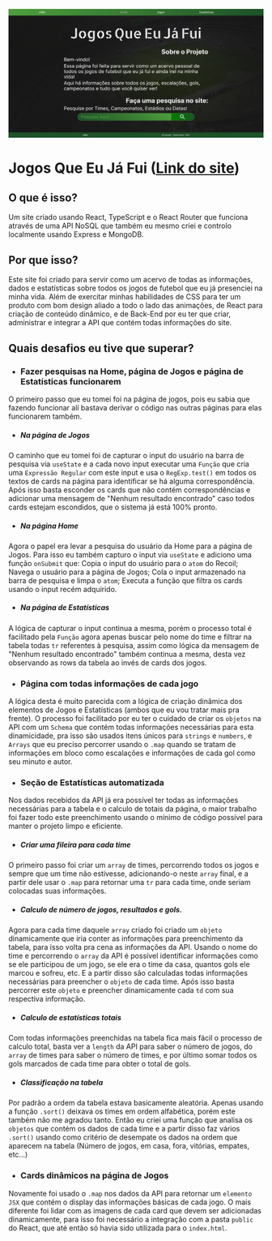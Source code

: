 ![Foto da tela inicial](./src/img/Capa-JQEJF.png)

# Jogos Que Eu Já Fui ([Link do site](https://viniroveri.github.io/JogosQueEuJaFui/#/))


## O que é isso?

Um site criado usando React, TypeScript e o React Router que funciona através de uma API NoSQL que também eu mesmo criei e controlo localmente usando Express e MongoDB.


## Por que isso?

Este site foi criado para servir como um acervo de todas as informações, dados e estatísticas sobre todos os jogos de futebol que eu já presenciei na minha vida. Além de exercitar minhas habilidades de CSS para ter um produto com bom design aliado a todo o lado das animações, de React para criação de conteúdo dinâmico, e de Back-End por eu ter que criar, administrar e integrar a API que contém todas informações do site.


## Quais desafios eu tive que superar?

- ### Fazer pesquisas na Home, página de Jogos e página de Estatísticas funcionarem

O primeiro passo que eu tomei foi na página de jogos, pois eu sabia que fazendo funcionar alí bastava derivar o código nas outras páginas para elas funcionarem também.

- ##### Na página de Jogos

O caminho que eu tomei foi de capturar o input do usuário na barra de pesquisa via `useState` e a cada novo input executar uma `Função` que cria uma `Expressão Regular` com este input e usa o `RegExp.test()` em todos os textos de cards na página para identificar se há alguma correspondência. Após isso basta esconder os cards que não contém correspondências e adicionar uma mensagem de "Nenhum resultado encontrado" caso todos cards estejam escondidos, que o sistema já está 100% pronto.

- ##### Na página Home

Agora o papel era levar a pesquisa do usuário da Home para a página de Jogos. Para isso eu também capturo o input via `useState` e adiciono uma função `onSubmit` que: Copia o input do usuário para o `atom` do Recoil; Navega o usuário para a página de Jogos; Cola o input armazenado na barra de pesquisa e limpa o `atom`; Executa a função que filtra os cards usando o input recém adquirido.

- ##### Na página de Estatísticas

A lógica de capturar o input continua a mesma, porém o processo total é facilitado pela `Função` agora apenas buscar pelo nome do time e filtrar na tabela todas `tr` referentes à pesquisa, assim como lógica da mensagem de "Nenhum resultado encontrado" também continua a mesma, desta vez observando as rows da tabela ao invés de cards dos jogos.


- ### Página com todas informações de cada jogo

A lógica desta é muito parecida com a lógica de criação dinâmica dos elementos de Jogos e Estatísticas (ambos que eu vou tratar mais pra frente). O processo foi facilitado por eu ter o cuidado de criar os `objetos` na API com um `Schema` que contém todas informações necessárias para esta dinamicidade, pra isso são usados itens únicos para `strings` e `numbers`, e `Arrays` que eu preciso percorrer usando o `.map` quando se tratam de informações em bloco como escalações e informações de cada gol como seu minuto e autor.


- ### Seção de Estatísticas automatizada

Nos dados recebidos da API já era possível ter todas as informações necessárias para a tabela e o calculo de totais da página, o maior trabalho foi fazer todo este preenchimento usando o mínimo de código possível para manter o projeto limpo e eficiente.

- ##### Criar uma fileira para cada time

O primeiro passo foi criar um `array` de times, percorrendo todos os jogos e sempre que um time não estivesse, adicionando-o neste `array` final, e a partir dele usar o `.map` para retornar uma `tr` para cada time, onde seriam colocadas suas informações.

- ##### Calculo de número de jogos, resultados e gols.

Agora para cada time daquele `array` criado foi criado um `objeto` dinamicamente que iria conter as informações para preenchimento da tabela, para isso volta pra cena as informações da API. Usando o nome do time e percorrendo o `array` da API é possível identificar informações como se ele participou de um jogo, se ele era o time da casa, quantos gols ele marcou e sofreu, etc. E a partir disso são calculadas todas informações necessárias para preencher o `objeto` de cada time. Após isso basta percorrer este `objeto` e preencher dinamicamente cada `td` com sua respectiva informação.

- ##### Calculo de estatísticas totais

Com todas informações preenchidas na tabela fica mais fácil o processo de calculo total, basta ver a `length` da API para saber o número de jogos, do `array` de times para saber o número de times, e por último somar todos os gols marcados de cada time para obter o total de gols.

- ##### Classificação na tabela

Por padrão a ordem da tabela estava basicamente aleatória. Apenas usando a função `.sort()` deixava os times em ordem alfabética, porém este também não me agradou tanto. Então eu criei uma função que analisa os `objetos` que contém os dados de cada time e a partir disso faz vários `.sort()` usando como critério de desempate os dados na ordem que aparecem na tabela (Número de jogos, em casa, fora, vitórias, empates, etc...) 


- ### Cards dinâmicos na página de Jogos

Novamente foi usado o `.map` nos dados da API para retornar um `elemento JSX` que contém o display das informações básicas de cada jogo. O mais diferente foi lidar com as imagens de cada card que devem ser adicionadas dinamicamente, para isso foi necessário a integração com a pasta `public` do React, que até então só havia sido utilizada para o `index.html`.